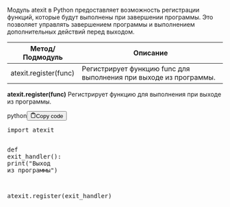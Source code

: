 <p>Модуль atexit в Python предоставляет возможность регистрации функций,
которые будут выполнены при завершении программы.
Это позволяет управлять завершением программы и выполнением дополнительных действий перед выходом.</p>
<table>
<thead>
<tr>
<th>Метод/Подмодуль</th>
<th>Описание</th>
</tr>
</thead>
<tbody>
<tr>
<td>atexit.register(func)</td>
<td>Регистрирует функцию func для выполнения при выходе из программы.</td>
</tr>
</tbody>
</table>
<p><strong>atexit.register(func)</strong> Регистрирует функцию для выполнения при выходе из программы.</p>
<div class="code-element"><div class="lang-line"><text>python</text><button class="copy-button" onclick="copyCode(this)"><svg stroke="currentColor" fill="none" stroke-width="2" viewBox="0 0 24 24" stroke-linecap="round" stroke-linejoin="round" class="h-4 w-4" height="1em" width="1em" xmlns="http://www.w3.org/2000/svg"><path d="M16 4h2a2 2 0 0 1 2 2v14a2 2 0 0 1-2 2H6a2 2 0 0 1-2-2V6a2 2 0 0 1 2-2h2"></path><rect x="8" y="2" width="8" height="4" rx="1" ry="1"></rect></svg><text>Copy code</text></button></div><div class="code"><div class="highlight"><pre><span></span><span class="kn">import</span> <span class="nn">atexit</span>

<span class="k">def</span> <span class="nf">exit_handler</span><span class="p">():</span>
    <span class="nb">print</span><span class="p">(</span><span class="s2">&quot;Выход из программы&quot;</span><span class="p">)</span>

<span class="n">atexit</span><span class="o">.</span><span class="n">register</span><span class="p">(</span><span class="n">exit_handler</span><span class="p">)</span>
</pre></div></div></div>